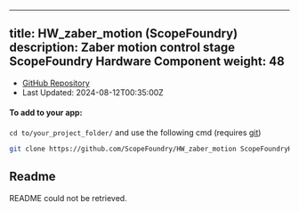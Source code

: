 
---
title: HW_zaber_motion (ScopeFoundry)
description: Zaber motion control stage ScopeFoundry Hardware Component
weight: 48
---
- [GitHub Repository](https://github.com/ScopeFoundry/HW_zaber_motion)
- Last Updated: 2024-08-12T00:35:00Z


#### To add to your app:

`cd to/your_project_folder/` and use the following cmd (requires [git](/docs/100_development/20_git/))

```bash
git clone https://github.com/ScopeFoundry/HW_zaber_motion ScopeFoundryHW/zaber_motion
```


## Readme
README could not be retrieved.
